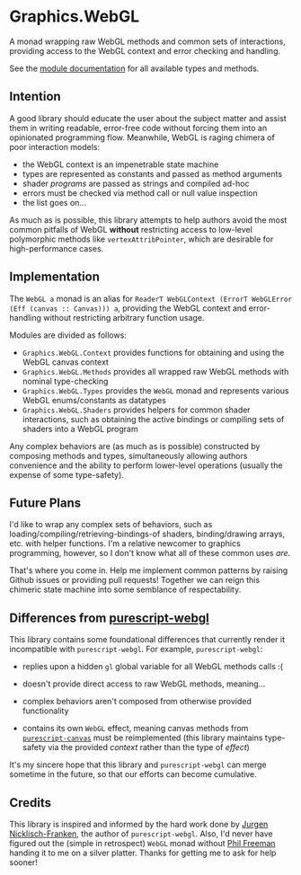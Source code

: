 # Graphics.WebGL

A monad wrapping raw WebGL methods and common sets of interactions, providing
access to the WebGL context and error checking and handling.

See the [module documentation][1] for all available types and methods.

  [1]: docs/README.md

## Intention

A good library should educate the user about the subject matter and assist them
in writing readable, error-free code without forcing them into an opinionated
programming flow. Meanwhile, WebGL is raging chimera of poor interaction
models:

- the WebGL context is an impenetrable state machine
- types are represented as constants and passed as method arguments
- shader _programs_ are passed as strings and compiled ad-hoc
- errors must be checked via method call or null value inspection
- the list goes on...

As much as is possible, this library attempts to help authors avoid the most
common pitfalls of WebGL **without** restricting access to low-level
polymorphic methods like `vertexAttribPointer`, which are desirable for
high-performance cases.

## Implementation

The `WebGL a` monad is an alias for `ReaderT WebGLContext (ErrorT WebGLError
(Eff (canvas :: Canvas))) a`, providing the WebGL context and error-handling
without restricting arbitrary function usage.

Modules are divided as follows:

- `Graphics.WebGL.Context` provides functions for obtaining and using the
  WebGL canvas context
- `Graphics.WebGL.Methods` provides all wrapped raw WebGL methods with nominal
  type-checking
- `Graphics.WebGL.Types` provides the `WebGL` monad and represents various WebGL
  enums/constants as datatypes
- `Graphics.WebGL.Shaders` provides helpers for common shader interactions,
  such as obtaining the active bindings or compiling sets of shaders into a
  WebGL program

Any complex behaviors are (as much as is possible) constructed by composing
methods and types, simultaneously allowing authors convenience and the ability
to perform lower-level operations (usually the expense of some type-safety).

## Future Plans

I'd like to wrap any complex sets of behaviors, such as
loading/compiling/retrieving-bindings-of shaders, binding/drawing arrays, etc.
with helper functions. I'm a relative newcomer to graphics programming,
however, so I don't know what all of these common uses _are_.

That's where you come in. Help me implement common patterns by raising Github
issues or providing pull requests! Together we can reign this chimeric state
machine into some semblance of respectability.

## Differences from [purescript-webgl][2]

  [2]: https://github.com/jutaro/purescript-webgl

This library contains some foundational differences that currently render it
incompatible with `purescript-webgl`. For example, `purescript-webgl`:

- replies upon a hidden `gl` global variable for all WebGL methods calls :(
- doesn't provide direct access to raw WebGL methods, meaning...
- complex behaviors aren't composed from otherwise provided functionality
- contains its own `WebGL` effect, meaning canvas methods from
  [`purescript-canvas`][3] must be reimplemented (this library maintains
  type-safety via the provided _context_ rather than the type of _effect_)

  [3]: https://github.com/purescript-contrib/purescript-canvas

It's my sincere hope that this library and `purescript-webgl` can merge
sometime in the future, so that our efforts can become cumulative.

## Credits

This library is inspired and informed by the hard work done by [Jurgen
Nicklisch-Franken][4], the author of `purescript-webgl`. Also, I'd never have
figured out the (simple in retrospect) `WebGL` monad without [Phil Freeman][5]
handing it to me on a silver platter. Thanks for getting me to ask for help
sooner!

  [4]: https://github.com/jutaro
  [5]: https://github.com/paf31

